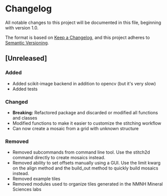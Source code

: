 Changelog
=========

All notable changes to this project will be documented in this file,
beginning with version 1.0.

The format is based on [Keep a
Changelog](https://keepachangelog.com/en/1.0.0/), and this project
adheres to [Semantic Versioning](https://semver.org/spec/v2.0.0.html).

\[Unreleased\]
--------------

### Added

-   Added scikit-image backend in addition to opencv (but it's very
    slow)
-   Added tests

### Changed

-   **Breaking:** Refactored package and discarded or modified all
    functions and classes
-   Modified functions to make it easier to customize the stitching
    workflow
-   Can now create a mosaic from a grid with unknown structure

### Removed

-   Removed subcommands from command line tool. Use the stitch2d command
    directly to create mosaics instead.
-   Removed ability to set offsets manually using a GUI. Use the limit
    kwarg on the align method and the build_out method to quickly build
    mosaics instead.
-   Removed example tiles
-   Removed modules used to organize tiles generated in the NMNH Mineral
    Sciences labs
